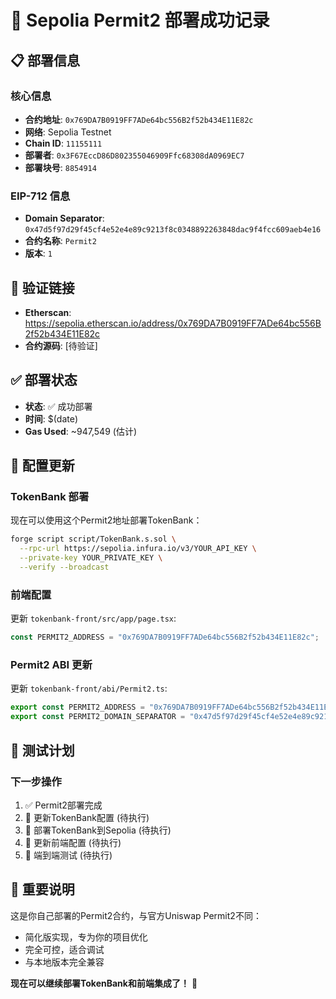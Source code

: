 # 🎉 Sepolia Permit2 部署成功记录

## 📋 **部署信息**

### **核心信息**
- **合约地址**: `0x769DA7B0919FF7ADe64bc556B2f52b434E11E82c`
- **网络**: Sepolia Testnet
- **Chain ID**: `11155111`
- **部署者**: `0x3F67EccD86D802355046909Ffc68308dA0969EC7`
- **部署块号**: `8854914`

### **EIP-712 信息**
- **Domain Separator**: `0x47d5f97d29f45cf4e52e4e89c9213f8c0348892263848dac9f4fcc609aeb4e16`
- **合约名称**: `Permit2`
- **版本**: `1`

## 🔗 **验证链接**
- **Etherscan**: https://sepolia.etherscan.io/address/0x769DA7B0919FF7ADe64bc556B2f52b434E11E82c
- **合约源码**: [待验证]

## ✅ **部署状态**
- **状态**: ✅ 成功部署
- **时间**: $(date)
- **Gas Used**: ~947,549 (估计)

## 🔧 **配置更新**

### **TokenBank 部署**
现在可以使用这个Permit2地址部署TokenBank：
```bash
forge script script/TokenBank.s.sol \
  --rpc-url https://sepolia.infura.io/v3/YOUR_API_KEY \
  --private-key YOUR_PRIVATE_KEY \
  --verify --broadcast
```

### **前端配置**
更新 `tokenbank-front/src/app/page.tsx`:
```javascript
const PERMIT2_ADDRESS = "0x769DA7B0919FF7ADe64bc556B2f52b434E11E82c";
```

### **Permit2 ABI 更新**
更新 `tokenbank-front/abi/Permit2.ts`:
```javascript
export const PERMIT2_ADDRESS = "0x769DA7B0919FF7ADe64bc556B2f52b434E11E82c";
export const PERMIT2_DOMAIN_SEPARATOR = "0x47d5f97d29f45cf4e52e4e89c9213f8c0348892263848dac9f4fcc609aeb4e16";
```

## 🧪 **测试计划**

### **下一步操作**
1. ✅ Permit2部署完成
2. 🔄 更新TokenBank配置 (待执行)
3. 🔄 部署TokenBank到Sepolia (待执行)
4. 🔄 更新前端配置 (待执行)
5. 🔄 端到端测试 (待执行)

## 🎯 **重要说明**

这是你自己部署的Permit2合约，与官方Uniswap Permit2不同：
- 简化版实现，专为你的项目优化
- 完全可控，适合调试
- 与本地版本完全兼容

**现在可以继续部署TokenBank和前端集成了！** 🚀 